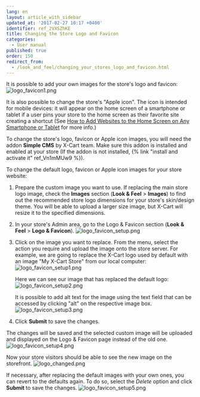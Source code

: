 ```yaml
---
lang: en
layout: article_with_sidebar
updated_at: '2017-02-27 10:17 +0400'
identifier: ref_2VXSZhKE
title: Changing the Store Logo and Favicon
categories:
  - User manual
published: true
order: 150
redirect_from:
  - /look_and_feel/changing_your_stores_logo_and_favicon.html
---
```

It is possible to add your own images for the store's logo and favicon:
![logo_favicon1.png]({{site.baseurl}}/attachments/ref_2VXSZhKE/logo_favicon1.png)
 
It is also possible to change the store's "Apple icon". The icon is intended for mobile devices: it will appear on the home screen of a smartphone or tablet if a user pins your store to the home screen as their favorite site creating a shortcut (See [How to Add Websites to the Home Screen on Any Smartphone or Tablet](https://www.howtogeek.com/196087/how-to-add-websites-to-the-home-screen-on-any-smartphone-or-tablet/ "Changing a Store Logo and Favicon") for more info.)

To change the store's logo, favicon or Apple icon images, you will need the addon **Simple CMS** by X-Cart team. Make sure this addon is installed and enabled at your store (If the addon is not installed, {% link "install and activate it" ref_Vn1mMUw9 %}).

To change the default logo, favicon or Apple icon images for your store website:

1.  Prepare the custom image you want to use. If replacing the main store logo image, check the **Images** section (**Look & Feel** > **Images**) to find out the recommended store logo dimensions
for your store's skin/design theme. You will be able to upload a larger size image, but X-Cart will resize it to the specified dimensions.

2.  In your store's Admin area, go to the Logo & Favicon section (**Look & Feel** > **Logo & Favicon**).
    ![logo_favicon_setup.png]({{site.baseurl}}/attachments/ref_2VXSZhKE/logo_favicon_setup.png)

3.  Click on the image you want to replace. From the menu, select the action you require and upload the image onto the store server. 
    For example, we are going to replace the X-Cart logo used by default with an image "My X-Cart Store" from our local computer:
    ![logo_favicon_setup1.png]({{site.baseurl}}/attachments/ref_2VXSZhKE/logo_favicon_setup1.png)

    Here we can see our image that has replaced the default logo:
    ![logo_favicon_setup2.png]({{site.baseurl}}/attachments/ref_2VXSZhKE/logo_favicon_setup2.png)
    
    It is possible to add alt text for the image using the text field that can be accessed by clicking "alt" on the respective image box.
    ![logo_favicon_setup3.png]({{site.baseurl}}/attachments/ref_2VXSZhKE/logo_favicon_setup3.png)

4.  Click **Submit** to save the changes. 

The changes will be saved and the selected custom image will be uploaded and displayed on the Logo & Favicon page instead of the old one. 
    ![logo_favicon_setup4.png]({{site.baseurl}}/attachments/ref_2VXSZhKE/logo_favicon_setup4.png)
    
Now your store visitors should be able to see the new image on the storefront. 
    ![logo_changed.png]({{site.baseurl}}/attachments/ref_2VXSZhKE/logo_changed.png)

If necessary, after replacing the default images with your own ones, you can revert to the defaults again. To do so, select the *Delete* option and click **Submit** to save the changes.
![logo_favicon_setup5.png]({{site.baseurl}}/attachments/ref_2VXSZhKE/logo_favicon_setup5.png)

    
